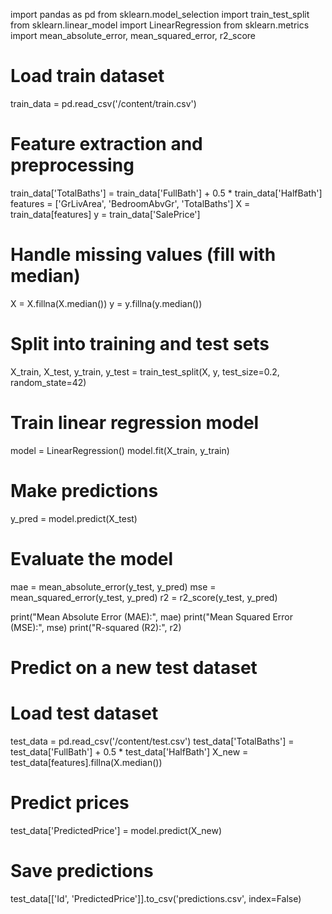 import pandas as pd
from sklearn.model_selection import train_test_split
from sklearn.linear_model import LinearRegression
from sklearn.metrics import mean_absolute_error, mean_squared_error, r2_score

# Load train dataset
train_data = pd.read_csv('/content/train.csv')

# Feature extraction and preprocessing
train_data['TotalBaths'] = train_data['FullBath'] + 0.5 * train_data['HalfBath']
features = ['GrLivArea', 'BedroomAbvGr', 'TotalBaths']
X = train_data[features]
y = train_data['SalePrice']

# Handle missing values (fill with median)
X = X.fillna(X.median())
y = y.fillna(y.median())

# Split into training and test sets
X_train, X_test, y_train, y_test = train_test_split(X, y, test_size=0.2, random_state=42)

# Train linear regression model
model = LinearRegression()
model.fit(X_train, y_train)

# Make predictions
y_pred = model.predict(X_test)

# Evaluate the model
mae = mean_absolute_error(y_test, y_pred)
mse = mean_squared_error(y_test, y_pred)
r2 = r2_score(y_test, y_pred)

print("Mean Absolute Error (MAE):", mae)
print("Mean Squared Error (MSE):", mse)
print("R-squared (R2):", r2)

# Predict on a new test dataset
# Load test dataset
test_data = pd.read_csv('/content/test.csv')
test_data['TotalBaths'] = test_data['FullBath'] + 0.5 * test_data['HalfBath']
X_new = test_data[features].fillna(X.median())

# Predict prices
test_data['PredictedPrice'] = model.predict(X_new)

# Save predictions
test_data[['Id', 'PredictedPrice']].to_csv('predictions.csv', index=False)

